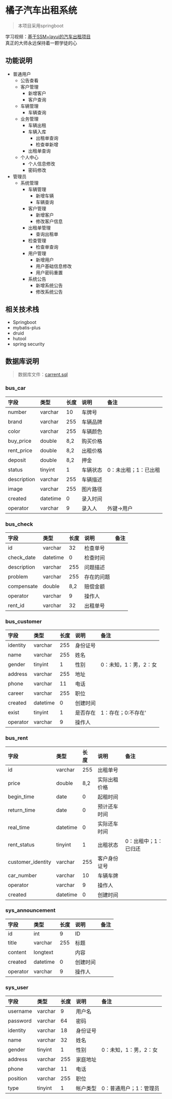 # 橘子汽车出租系统

> 本项目采用springboot

学习视频：[基于SSM+layui的汽车出租项目](https://www.bilibili.com/video/BV1d4411r7vn)  
真正的大师永远保持着一颗学徒的心

## 功能说明

- 普通用户
    - 公告查看
    - 客户管理
        - 新增客户
        - 客户查询
    - 车辆管理
        - 车辆查询
    - 业务管理
        - 车辆出租
        - 车辆入库
            - 出租单查询
            - 检查单新增
        - 出租单查询
    - 个人中心
        - 个人信息修改
        - 密码修改
- 管理员
    - 系统管理
        - 车辆管理
            - 新增车辆
            - 车辆查询
        - 客户管理
            - 新增客户
            - 修改客户信息
        - 出租单管理
            - 查询出租单
        - 检查管理
            - 检查单查询
        - 用户管理
            - 新增用户
            - 用户基础信息修改
            - 用户密码重置
        - 系统公告
            - 新增系统公告
            - 修改系统公告

## 相关技术栈

- Springboot
- mybatis-plus
- druid
- hutool
- spring security

## 数据库说明

> 数据库文件：[carrent.sql](carrent.sql)

### bus_car

|字段|类型|长度|说明|备注|
|:-----|:-----|:-----|:-----|:-----|
|number|varchar|10|车牌号||
|brand|varchar|255|车辆品牌||
|color|varchar|255|车辆颜色||
|buy_price|double|8,2|购买价格||
|rent_price|double|8,2|出租价格||
|deposit|double|8,2|押金||
|status|tinyint|1|车辆状态|0：未出租；1：已出租|
|description|varchar|255|车辆描述||
|image|varchar|255|图片路径||
|created|datetime|0|录入时间||
|operator|varchar|9|录入人|外键->用户|

### bus_check

|字段|类型|长度|说明|备注|
|:-----|:-----|:-----|:-----|:-----|
|id|varchar|32|检查单号||
|check_date|datetime|0|检查时间||
|description|varchar|255|问题描述||
|problem|varchar|255|存在的问题||
|compensate|double|8,2|赔偿金额||
|operator|varchar|9|操作人||
|rent_id|varchar|32|出租单号||

### bus_customer

|字段|类型|长度|说明|备注|
|:-----|:-----|:-----|:-----|:-----|
|identity|varchar|255|身份证号||
|name|varchar|255|姓名||
|gender|tinyint|1|性别|0：未知，1：男，2：女|
|address|varchar|255|地址||
|phone|varchar|11|电话||
|career|varchar|255|职位||
|created|datetime|0|创建时间||
|exist|tinyint|1|是否存在|1：存在；0:不存在'|
|operator|varchar|9|操作人||

### bus_rent

|字段|类型|长度|说明|备注|
|:-----|:-----|:-----|:-----|:-----|
|id|varchar|255|出租单号||
|price|double|8,2|实际出租价格||
|begin_time|date|0|起租时间||
|return_time|date|0|预计还车时间||
|real_time|datetime|0|实际还车时间||
|rent_status|tinyint|1|出租状态|0：出租中；1：已归还|
|customer_identity|varchar|255|客户身份证号||
|car_number|varchar|10|车辆车牌||
|operator|varchar|9|操作人||
|created|datetime|0|创建时间||

### sys_announcement

|字段|类型|长度|说明|备注|
|:-----|:-----|:-----|:-----|:-----|
|id|int|9|ID||
|title|varchar|255|标题||
|content|longtext||内容||
|created|datetime|0|创建时间||
|operator|varchar|9|操作人||

### sys_user

|字段|类型|长度|说明|备注|
|:-----|:-----|:-----|:-----|:-----|
|username|varchar|9|用户名||
|password|varchar|64|密码||
|identity|varchar|18|身份证号||
|name|varchar|32|姓名||
|gender|tinyint|1|性别|0：未知，1：男，2：女|
|address|varchar|255|家庭地址||
|phone|varchar|11|电话||
|position|varchar|255|职位||
|type|tinyint|1|帐户类型|0：普通用户；1：管理员|

